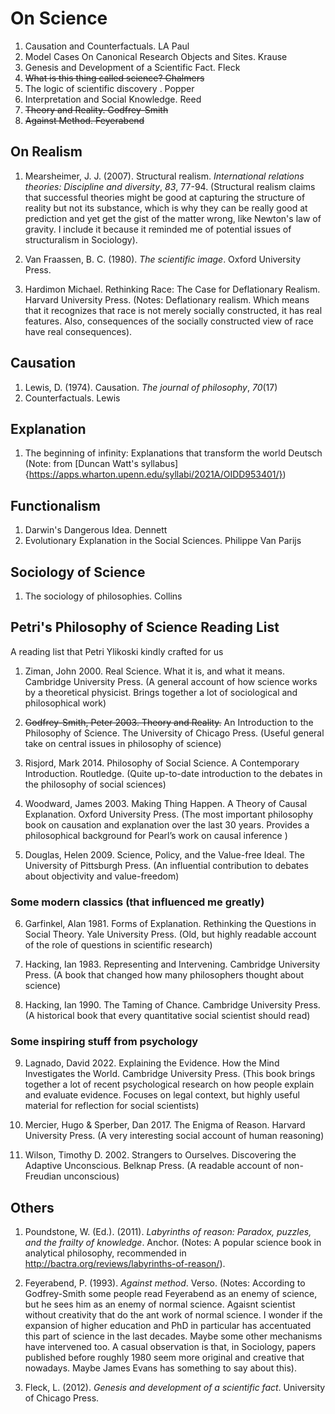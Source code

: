 # On Science


1. Causation and Counterfactuals. LA Paul
2. Model Cases On Canonical Research Objects and Sites. Krause
3. Genesis and Development of a Scientific Fact. Fleck
4. ~~What is this thing called science? Chalmers~~
5. The logic of scientific discovery . Popper
6. Interpretation and Social Knowledge. Reed
7. ~~Theory and Reality. Godfrey-Smith~~
8. ~~Against Method. Feyerabend~~




## On Realism

1. Mearsheimer, J. J. (2007). Structural realism. _International relations theories: Discipline and diversity_, _83_, 77-94. (Structural realism claims that successful theories might be good at capturing the structure of reality but not its substance, which is why they can be really good at prediction and yet get the gist of the matter wrong, like Newton's law of gravity. I include it because it reminded me of potential issues of structuralism in Sociology).  

2. Van Fraassen, B. C. (1980). _The scientific image_. Oxford University Press.

3. Hardimon Michael. Rethinking Race: The Case for Deflationary Realism. Harvard University Press. (Notes: Deflationary realism. Which means that it recognizes that race is not merely socially constructed, it has real features. Also, consequences of the socially constructed view of race have real consequences). 

## Causation
1. Lewis, D. (1974). Causation. _The journal of philosophy_, _70_(17)
2. Counterfactuals. Lewis

## Explanation
1. The beginning of infinity: Explanations that transform the world Deutsch (Note: from [Duncan Watt's syllabus]{https://apps.wharton.upenn.edu/syllabi/2021A/OIDD953401/})

## Functionalism 
1. Darwin's Dangerous Idea. Dennett
2. Evolutionary Explanation in the Social Sciences. Philippe Van Parijs

## Sociology of Science
1. The sociology of philosophies. Collins



## Petri's Philosophy of Science Reading List

A reading list that Petri Ylikoski kindly crafted for us

1. Ziman, John 2000. Real Science. What it is, and what it means. Cambridge University Press.  (A general account of how science works by a theoretical physicist. Brings together a lot of sociological and philosophical work)

2. ~~Godfrey-Smith, Peter 2003. Theory and Reality.~~ An Introduction to the Philosophy of Science. The University of Chicago Press. (Useful general take on central issues in philosophy of science)

3. Risjord, Mark 2014. Philosophy of Social Science. A Contemporary Introduction. Routledge.  (Quite up-to-date introduction to the debates in the philosophy of social sciences)

4. Woodward, James 2003. Making Thing Happen. A Theory of Causal Explanation. Oxford University Press. (The most important philosophy book on causation and explanation over the last 30 years. Provides a philosophical background for Pearl’s work on causal inference )

5. Douglas, Helen 2009. Science, Policy, and the Value-free Ideal. The University of Pittsburgh Press. (An influential contribution to debates about objectivity and value-freedom)

### Some modern classics (that influenced me greatly)

6. Garfinkel, Alan 1981. Forms of Explanation. Rethinking the Questions in Social Theory. Yale University Press. (Old, but highly readable account of the role of questions in scientific research)

7. Hacking, Ian 1983. Representing and Intervening. Cambridge University Press. (A book that changed how many philosophers thought about science)

8. Hacking, Ian 1990. The Taming of Chance. Cambridge University Press. (A historical book that every quantitative social scientist should read)

### Some inspiring stuff from psychology
9. Lagnado, David 2022. Explaining the Evidence. How the Mind Investigates the World. Cambridge University Press. (This book brings together a lot of recent psychological research on how people explain and evaluate evidence. Focuses on legal context, but highly useful material for reflection for social scientists)

10. Mercier, Hugo & Sperber, Dan 2017. The Enigma of Reason. Harvard University Press. (A very interesting social account of human reasoning)

11. Wilson, Timothy D. 2002. Strangers to Ourselves. Discovering the Adaptive Unconscious. Belknap Press. (A readable account of non-Freudian unconscious)


## Others

1. Poundstone, W. (Ed.). (2011). _Labyrinths of reason: Paradox, puzzles, and the frailty of knowledge_. Anchor. (Notes: A popular science book in analytical philosophy, recommended in http://bactra.org/reviews/labyrinths-of-reason/).

2. Feyerabend, P. (1993). _Against method_. Verso. (Notes: According to Godfrey-Smith some people read Feyerabend as an enemy of science, but he sees him as an enemy of normal science. Agaisnt scientist without creativity that do the ant work of normal science. I wonder if the expansion of higher education and PhD in particular has accentuated this part of science in the last decades. Maybe some other mechanisms have intervened too. A casual observation is that, in Sociology, papers published before roughly 1980 seem more original and creative that nowadays. Maybe James Evans has something to say about this). 

3. Fleck, L. (2012). _Genesis and development of a scientific fact_. University of Chicago Press.

